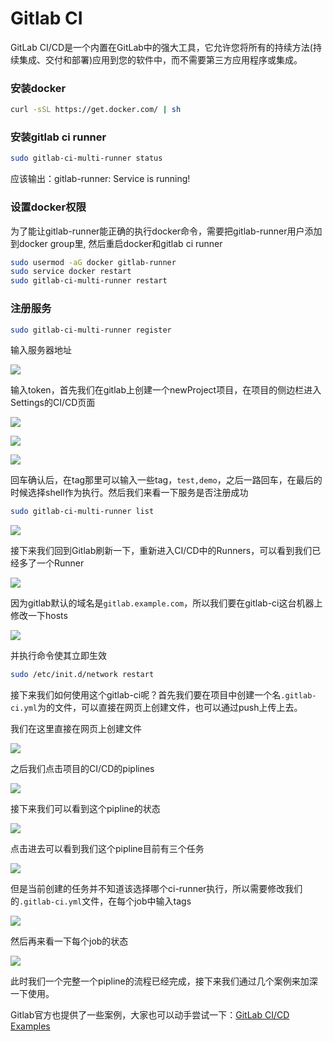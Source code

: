 # Gitlab CI

GitLab CI/CD是一个内置在GitLab中的强大工具，它允许您将所有的持续方法\(持续集成、交付和部署\)应用到您的软件中，而不需要第三方应用程序或集成。

### 安装docker

```bash
curl -sSL https://get.docker.com/ | sh
```

### 安装gitlab ci runner

```bash
sudo gitlab-ci-multi-runner status
```

应该输出：gitlab-runner: Service is running!

### 设置docker权限

为了能让gitlab-runner能正确的执行docker命令，需要把gitlab-runner用户添加到docker group里, 然后重启docker和gitlab ci runner

```bash
sudo usermod -aG docker gitlab-runner
sudo service docker restart
sudo gitlab-ci-multi-runner restart
```

### **注册服务**

```bash
sudo gitlab-ci-multi-runner register
```

输入服务器地址

![](../.gitbook/assets/image%20%2825%29.png)

输入token，首先我们在gitlab上创建一个newProject项目，在项目的侧边栏进入Settings的CI/CD页面

![](../.gitbook/assets/image%20%2829%29.png)

![](../.gitbook/assets/image%20%285%29.png)

![](../.gitbook/assets/image%20%289%29.png)

回车确认后，在tag那里可以输入一些tag，`test,demo`，之后一路回车，在最后的时候选择shell作为执行。然后我们来看一下服务是否注册成功

```bash
sudo gitlab-ci-multi-runner list
```

![](../.gitbook/assets/image%20%2832%29.png)

接下来我们回到Gitlab刷新一下，重新进入CI/CD中的Runners，可以看到我们已经多了一个Runner

![](../.gitbook/assets/image%20%2813%29.png)

因为gitlab默认的域名是`gitlab.example.com`，所以我们要在gitlab-ci这台机器上修改一下hosts

![](../.gitbook/assets/image.png)

并执行命令使其立即生效

```bash
sudo /etc/init.d/network restart
```

接下来我们如何使用这个gitlab-ci呢？首先我们要在项目中创建一个名`.gitlab-ci.yml`为的文件，可以直接在网页上创建文件，也可以通过push上传上去。

我们在这里直接在网页上创建文件

![](../.gitbook/assets/image%20%2828%29.png)

之后我们点击项目的CI/CD的piplines

![](../.gitbook/assets/image%20%2811%29.png)

接下来我们可以看到这个pipline的状态

![](../.gitbook/assets/image%20%2817%29.png)

点击进去可以看到我们这个pipline目前有三个任务

![](../.gitbook/assets/image%20%2818%29.png)

但是当前创建的任务并不知道该选择哪个ci-runner执行，所以需要修改我们的`.gitlab-ci.yml`文件，在每个job中输入tags

![](../.gitbook/assets/image%20%2810%29.png)

然后再来看一下每个job的状态

![](../.gitbook/assets/image%20%287%29.png)

此时我们一个完整一个pipline的流程已经完成，接下来我们通过几个案例来加深一下使用。

Gitlab官方也提供了一些案例，大家也可以动手尝试一下：[GitLab CI/CD Examples](https://docs.gitlab.com/ee/ci/examples/README.html)

